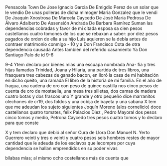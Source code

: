 Pensacola Town
De Jose Ignacio Garcia
De Emigdio Perez de un solar que le vendio
De unas polleras de dicha mimoger
Maria Gonzalez que le vendi
De Joaquín Xnostrosa
De Marcela Caycedo
De José María Pedrosa
De Álvaro Adalberto
De Assensión Andrada
De Barbara Ramírez
Suman las dependencias cobradas y favor de mi citada esposa
sa cien pesos castellanos cuatro tomones de los que se rebaxan a saber: por diez pesos pagados de orden de ella a su hijo Luis aquieren se la debía antes de contraer matrimonio conmigo - 10 y a Don Francisco Cota de otra dependencia causada
Antes también del referido casamiento
Ya Don Santiago Palo de id
9-6

9-4
Ytem declaro por bienes mias una escuapa nombrada Ana-
fia y tres hijas llamadas Trinidad, Joana y Hilaria, una
partida de tres libros, una frasquera tres cabezas de ganado
bacon, en lloró la casa de mi habitación en dicho queito, una
ramada
El libro de la historia de mi familia. En el año de fragua, una cadena de oro con peso de quince castilla nos cinco pesos de cuenta de oro de mostaella, una mesa tres silletas, dos camas de madera cuatro botas y dos frascos uno
Y grande y otro pequeño dice marranitos olechones de cr19, dos foldos y una cobija de bayeta y una sabana
X tem que me adeudan los sujeto siguientes Joquín Moreno (alos cornelicio) doce castellanos quatro tomates, felix Palacios
Diez , Pedro Mayoral dos pesos cinco tomos y medio, Petrona Caycedo tres pesos cuatro tomos y lo declaro para que conste

X y tem declaro que debió al señor Cura de Llora Don Manuel N.
Yerto Guerrero veinti y tres o veinti y cuatro pesos seis hombres restes de mayor cantidad que le adeuda de los esclavos que lecompre por cuya dependencia se hallan emprendidos en su poder vivas

bílabas mías; al mismo ocho costellanos más de cuenta que